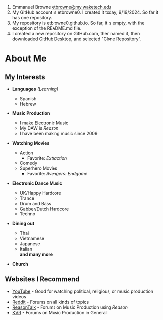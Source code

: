 1. Emmanuel Browne etbrowne@my.waketech.edu  
2. My GitHub account is etbrowne0. I created  it today, 9/19/2024. So far it has one repository.  
3. My repository is etbrowne0.github.io. So far, it is empty, with the exception of the README.md file.  
4. I created a new repository on GitHub.com, then named it, then downloaded GitHub Desktop, and selected "Clone Repository".  

# About Me

## My Interests

* **Languages** _(Learning)_
	* Spanish
	* Hebrew
* **Music Production**  
	* I make Electronic Music
	* My DAW is _Reason_
	* I have been making music since 2009

* **Watching Movies**
	* Action
		* Favorite:  _Extraction_
	* Comedy	
	* Superhero Movies
		* Favorite: _Avengers: Endgame_

* **Electronic Dance Music**
	* UK/Happy Hardcore
	* Trance
	* Drum and Bass
	* Gabber/Dutch Hardcore
	* Techno

* **Dining out**
	* Thai
	* Vietnamese
	* Japanese
	* Italian  
**and many more**

* **Church**

## Websites I Recommend

* [YouTube](www.youtube.com) - Good for watching political, religious, or music production videos
* [Reddit](www.reddit.com) - Forums on all kinds of topics
* [ReasonTalk](www.reasontalk.com) - Forums on Music Production using _Reason_
* [KVR](www.kvr.com) - Forums on Music Production in General

 